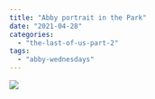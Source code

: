 ```yaml
---
title: "Abby portrait in the Park"
date: "2021-04-28"
categories: 
  - "the-last-of-us-part-2"
tags: 
  - "abby-wednesdays"
---
```


[![](images/The-Last-of-Us™-Part-II_20210428231818.jpg)](https://davidpeach.me/wp-content/uploads/2022/05/The-Last-of-Us™-Part-II_20210428231818.jpg)
